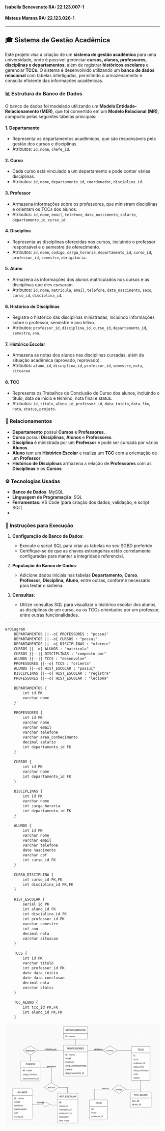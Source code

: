 #### Isabella Benevenuto RA: 22.123.007-1
#### Mateus Marana       RA: 22.123.026-1
---

## 🎓 **Sistema de Gestão Acadêmica**

Este projeto visa a criação de um **sistema de gestão acadêmica** para uma universidade, onde é possível gerenciar **cursos, alunos, professores, disciplinas e departamentos**, além de registrar **históricos escolares** e gerenciar **TCCs**. O sistema é desenvolvido utilizando um **banco de dados relacional** com tabelas interligadas, permitindo o armazenamento e consulta eficiente das informações acadêmicas.

### 📊 **Estrutura do Banco de Dados**

O banco de dados foi modelado utilizando um **Modelo Entidade-Relacionamento (MER)**, que foi convertido em um **Modelo Relacional (MR)**, composto pelas seguintes tabelas principais:

#### 1. **Departamento**
   - Representa os departamentos acadêmicos, que são responsáveis pela gestão dos cursos e disciplinas.
   - Atributos: `id`, `nome`, `chefe_id`.

#### 2. **Curso**
   - Cada curso está vinculado a um departamento e pode conter várias disciplinas.
   - Atributos: `id`, `nome`, `departamento_id`, `coordenador`, `disciplina_id`.

#### 3. **Professor**
   - Armazena informações sobre os professores, que ministram disciplinas e orientam os TCCs dos alunos.
   - Atributos: `id`, `nome`, `email`, `telefone`, `data_nascimento`, `salario`, `departamento_id`, `curso_id`.

#### 4. **Disciplina**
   - Representa as disciplinas oferecidas nos cursos, incluindo o professor responsável e o semestre de oferecimento.
   - Atributos: `id`, `nome`, `codigo`, `carga_horaria`, `departamento_id`, `curso_id`, `professor_id`, `semestre`, `obrigatoria`.

#### 5. **Aluno**
   - Armazena as informações dos alunos matriculados nos cursos e as disciplinas que eles cursaram.
   - Atributos: `id`, `nome`, `matricula`, `email`, `telefone`, `data_nascimento`, `sexo`, `curso_id`, `disciplina_id`.

#### 6. **Histórico de Disciplinas**
   - Registra o histórico das disciplinas ministradas, incluindo informações sobre o professor, semestre e ano letivo.
   - Atributos: `professor_id`, `disciplina_id`, `curso_id`, `departamento_id`, `semestre`, `ano`.

#### 7. **Histórico Escolar**
   - Armazena as notas dos alunos nas disciplinas cursadas, além da situação acadêmica (aprovado, reprovado).
   - Atributos: `aluno_id`, `disciplina_id`, `professor_id`, `semestre`, `nota`, `situacao`.

#### 8. **TCC**
   - Representa os Trabalhos de Conclusão de Curso dos alunos, incluindo o título, data de início e término, nota final e status.
   - Atributos: `id`, `titulo`, `aluno_id`, `professor_id`, `data_inicio`, `data_fim`, `nota`, `status`, `projeto`.

### 🔗 **Relacionamentos**

- **Departamento** possui **Cursos** e **Professores**.
- **Curso** possui **Disciplinas**, **Alunos** e **Professores**.
- **Disciplina** é ministrada por um **Professor** e pode ser cursada por vários **Alunos**.
- **Aluno** tem um **Histórico Escolar** e realiza um **TCC** com a orientação de um **Professor**.
- **Histórico de Disciplinas** armazena a relação de **Professores** com as **Disciplinas** e os **Cursos**.

### ⚙️ **Tecnologias Usadas**

- **Banco de Dados**: MySQL
- **Linguagem de Programação**: SQL
- **Ferramentas**: VS Code (para criação dos dados, validação, e script SQL)
- 
### 🚀 **Instruções para Execução**

1. **Configuração do Banco de Dados**:
   - Execute o script SQL para criar as tabelas no seu SGBD preferido.
   - Certifique-se de que as chaves estrangeiras estão corretamente configuradas para manter a integridade referencial.

2. **População do Banco de Dados**:
   - Adicione dados iniciais nas tabelas **Departamento**, **Curso**, **Professor**, **Disciplina**, **Aluno**, entre outras, conforme necessário para testar o sistema.

3. **Consultas**:
   - Utilize consultas SQL para visualizar o histórico escolar dos alunos, as disciplinas de um curso, ou os TCCs orientados por um professor, entre outras funcionalidades.

---

```mermaid
erDiagram
    DEPARTAMENTOS ||--o{ PROFESSORES : "possui"
    DEPARTAMENTOS ||--o{ CURSOS : "possui"
    DEPARTAMENTOS ||--o{ DISCIPLINAS : "oferece"
    CURSOS ||--o{ ALUNOS : "matricula"
    CURSOS }|--|{ DISCIPLINAS : "composto por"
    ALUNOS }|--|{ TCCS : "desenvolve"
    PROFESSORES ||--o{ TCCS : "orienta"
    ALUNOS }|--o{ HIST_ESCOLAR : "possui"
    DISCIPLINAS ||--o{ HIST_ESCOLAR : "registra"
    PROFESSORES ||--o{ HIST_ESCOLAR : "leciona"
    
    DEPARTAMENTOS {
        int id PK
        varchar nome
    }
    
    PROFESSORES {
        int id PK
        varchar nome
        varchar email
        varchar telefone
        varchar area_conhecimento
        decimal salario
        int departamento_id FK
    }
    
    CURSOS {
        int id PK
        varchar nome
        int departamento_id FK
    }
    
    DISCIPLINAS {
        int id PK
        varchar nome
        int carga_horaria
        int departamento_id FK
    }
    
    ALUNOS {
        int id PK
        varchar nome
        varchar email
        varchar telefone
        date nascimento
        varchar cpf
        int curso_id FK
    }
    
    CURSO_DISCIPLINA {
        int curso_id PK,FK
        int disciplina_id PK,FK
    }
    
    HIST_ESCOLAR {
        serial id PK
        int aluno_id FK
        int disciplina_id FK
        int professor_id FK
        varchar semestre
        int ano
        decimal nota
        varchar situacao
    }
    
    TCCS {
        int id PK
        varchar titulo
        int professor_id FK
        date data_inicio
        date data_conclusao
        decimal nota
        varchar status
    }
    
    TCC_ALUNO {
        int tcc_id PK,FK
        int aluno_id PK,FK
    }
```
![ERDiagram](https://github.com/benevenutoIsa/BD_Universidade/blob/main/ERdiagram_EDPlus.png)
